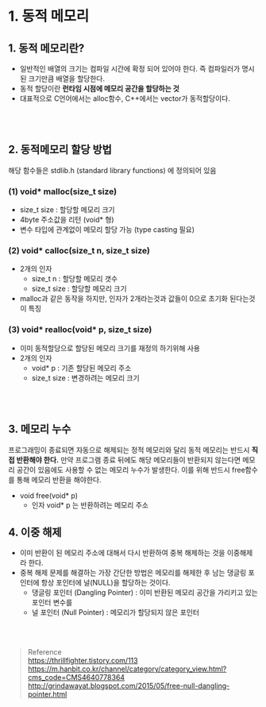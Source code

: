 # 1. 동적 메모리

## 1. 동적 메모리란?
- 일반적인 배열의 크기는 컴파일 시간에 확정 되어 있어야 한다. 즉 컴파일러가 명시된 크기만큼 배열을 할당한다.
- 동적 할당이란 __런타임 시점에 메모리 공간을 할당하는 것__
- 대표적으로 C언어에서는 alloc함수, C++에서는 vector가 동적할당이다.

</br><br>
## 2. 동적메모리 할당 방법
해당 함수들은 stdlib.h (standard library functions) 에 정의되어 있음
### (1) void* malloc(size_t size)
- size_t size : 할당할 메모리 크기 
- 4byte 주소값을 리턴 (void* 형)
- 변수 타입에 관계없이 메모리 할당 가능 (type casting 필요) 
### (2) void* calloc(size_t n, size_t size)
- 2개의 인자
  - size_t n : 할당할 메모리 갯수
  - size_t size : 할당할 메모리 크기 
- malloc과 같은 동작을 하지만, 인자가 2개라는것과 값들이 0으로 초기화 된다는것이 특징
### (3) void* realloc(void* p, size_t size)
- 이미 동적할당으로 할당된 메모리 크기를 재정의 하기위해 사용
- 2개의 인자
  - void* p : 기존 할당된 메모리 주소
  - size_t size : 변경하려는 메모리 크기

</br><br>
## 3. 메모리 누수 
프로그래밍이 종료되면 자동으로 해제되는 정적 메모리와 달리 동적 메모리는 반드시 __직접 반환해야 한다.__ 
만약 프로그램 종료 뒤에도 해당 메모리들이 반환되지 않는다면 메모리 공간이 있음에도 사용할 수 없는 메모리 누수가 발생한다. 
이를 위해 반드시 free함수를 통해 메모리 반환을 해야한다. 
- void free(void* p)
  - 인자 void* p 는 반환하려는 메모리 주소

## 4. 이중 해제
- 이미 반환이 된 메모리 주소에 대해서 다시 반환하여 중복 해제하는 것을 이중해제라 한다.
- 중복 해제 문제를 해결하는 가장 간단한 방법은 메모리를 해제한 후 남는 댕글링 포인터에 항상 포인터에 널(NULL)을 할당하는 것이다.
  - 댕글링 포인터 (Dangling Pointer) : 이미 반환된 메모리 공간을 가리키고 있는 포인터 변수를
  - 널 포인터 (Null Pointer) : 메모리가 할당되지 않은 포인터


 
 </br><br>
 > Reference </br>
 > https://thrillfighter.tistory.com/113 </br>
 > https://m.hanbit.co.kr/channel/category/category_view.html?cms_code=CMS4640778364 </br>
 > http://grindawayat.blogspot.com/2015/05/free-null-dangling-pointer.html
